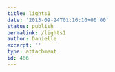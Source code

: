 ```yaml
---
title: lights1
date: '2013-09-24T01:16:10+00:00'
status: publish
permalink: /lights1
author: Danielle
excerpt: ''
type: attachment
id: 466
---
```

<!DOCTYPE html PUBLIC "-//W3C//DTD HTML 4.0 Transitional//EN" "http://www.w3.org/TR/REC-html40/loose.dtd">
<?xml encoding="UTF-8">
